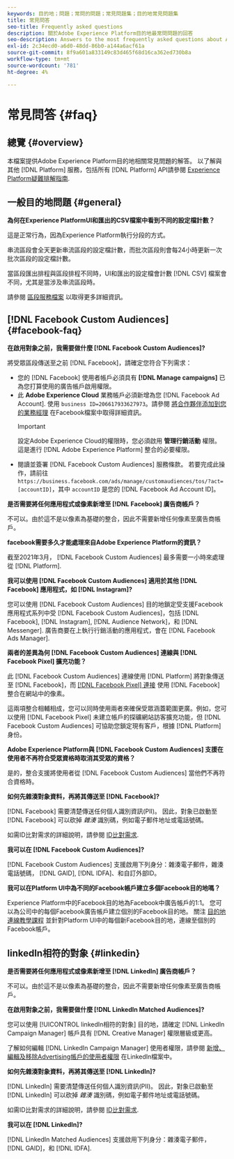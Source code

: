 ```yaml
---
keywords: 目的地；問題；常問的問題；常見問題集；目的地常見問題集
title: 常見問答
seo-title: Frequently asked questions
description: 關於Adobe Experience Platform目的地最常問問題的回答
seo-description: Answers to the most frequently asked questions about Adobe Experience Platform destinations
exl-id: 2c34ecd0-a6d0-48dd-86b0-a144a6acf61a
source-git-commit: 8f9a601a833149c83d465f68d16ca362ed730b8a
workflow-type: tm+mt
source-wordcount: '781'
ht-degree: 4%

---
```


# 常見問答 {#faq}

## 總覽 {#overview}

本檔案提供Adobe Experience Platform目的地相關常見問題的解答。 以了解與其他 [!DNL Platform] 服務，包括所有 [!DNL Platform] API請參閱 [Experience Platform疑難排解指南](../landing/troubleshooting.md).

## 一般目的地問題 {#general}

**為何在Experience PlatformUI和匯出的CSV檔案中看到不同的設定檔計數？**

這是正常行為，因為Experience Platform執行分段的方式。

串流區段會全天更新串流區段的設定檔計數，而批次區段則會每24小時更新一次批次區段的設定檔計數。

當區段匯出排程與區段排程不同時，UI和匯出的設定檔會計數 [!DNL CSV] 檔案會不同，尤其是當涉及串流區段時。

請參閱 [區段服務檔案](../segmentation/home.md) 以取得更多詳細資訊。

## [!DNL Facebook Custom Audiences] {#facebook-faq}

**在啟用對象之前，我需要做什麼 [!DNL Facebook Custom Audiences]?**

將受眾區段傳送至之前 [!DNL Facebook]，請確定您符合下列需求：

* 您的 [!DNL Facebook] 使用者帳戶必須具有 **[!DNL Manage campaigns]** 已為您打算使用的廣告帳戶啟用權限。
* 此 **Adobe Experience Cloud** 業務帳戶必須新增為您 [!DNL Facebook Ad Account]. 使用 `business ID=206617933627973`。請參閱 [將合作夥伴添加到您的業務經理](https://www.facebook.com/business/help/1717412048538897) 在Facebook檔案中取得詳細資訊。
   >[!IMPORTANT]
   >
   > 設定Adobe Experience Cloud的權限時，您必須啟用 **管理行銷活動** 權限。 這是進行 [!DNL Adobe Experience Platform] 整合的必要權限。
* 閱讀並簽署 [!DNL Facebook Custom Audiences] 服務條款。 若要完成此操作，請前往 `https://business.facebook.com/ads/manage/customaudiences/tos/?act=[accountID]`，其中 `accountID` 是您的 [!DNL Facebook Ad Account ID]。

**是否需要將任何應用程式或像素新增至 [!DNL Facebook] 廣告商帳戶？**

不可以。由於這不是以像素為基礎的整合，因此不需要新增任何像素至廣告商帳戶。

**facebook需要多久才能處理來自Adobe Experience Platform的資訊？**

截至2021年3月， [!DNL Facebook Custom Audiences] 最多需要一小時來處理從 [!DNL Platform].

**我可以使用 [!DNL Facebook Custom Audiences] 適用於其他 [!DNL Facebook] 應用程式，如 [!DNL Instagram]?**

您可以使用 [!DNL Facebook Custom Audiences] 目的地鎖定受支援Facebook應用程式系列中受 [!DNL Facebook Custom Audiences]，包括 [!DNL Facebook], [!DNL Instagram], [!DNL Audience Network]，和 [!DNL Messenger]. 廣告商要在上執行行銷活動的應用程式，會在 [!DNL Facebook Ads Manager].

**兩者的差異為何 [!DNL Facebook Custom Audiences] 連線與 [!DNL Facebook Pixel] 擴充功能？**

此 [!DNL Facebook Custom Audiences] 連線使用 [!DNL Platform] 將對象傳送至 [!DNL Facebook]，而 [[!DNL Facebook Pixel] 連接](../destinations/catalog/advertising/facebook-pixel.md) 使用 [!DNL Facebook] 整合在網站中的像素。

這兩項整合相輔相成，您可以同時使用兩者來確保受眾涵蓋範圍更廣。例如，您可以使用 [!DNL Facebook Pixel] 未建立帳戶的探礦網站訪客擴充功能，但 [!DNL Facebook Custom Audiences] 可協助您鎖定現有客戶，根據 [!DNL Platform] 身份。

**Adobe Experience Platform與 [!DNL Facebook Custom Audiences] 支援在使用者不再符合受眾資格時取消其受眾的資格？**

是的，整合支援將使用者從 [!DNL Facebook Custom Audiences] 當他們不再符合資格時。

**如何先雜湊對象資料，再將其傳送至 [!DNL Facebook]?**

[!DNL Facebook] 需要清楚傳送任何個人識別資訊(PII)。 因此，對象已啟動至 [!DNL Facebook] 可以砍掉 *雜湊* 識別碼，例如電子郵件地址或電話號碼。

如需ID比對需求的詳細說明，請參閱 [ID比對需求](catalog/social/facebook.md#id-matching-requirements).

**我可以在 [!DNL Facebook Custom Audiences]?**

[!DNL Facebook Custom Audiences] 支援啟用下列身分：雜湊電子郵件，雜湊電話號碼， [!DNL GAID], [!DNL IDFA]、和自訂外部ID。

**我可以在Platform UI中為不同的Facebook帳戶建立多個Facebook目的地嗎？**

Experience Platform中的Facebook目的地為Facebook中廣告帳戶的1:1。 您可以為公司中的每個Facebook廣告帳戶建立個別的Facebook目的地。 關注 [目的地連線教學課程](/help/destinations/ui/connect-destination.md) 並針對Platform UI中的每個新Facebook目的地，連線至個別的Facebook帳戶。

## linkedIn相符的對象 {#linkedin}

**是否需要將任何應用程式或像素新增至 [!DNL LinkedIn] 廣告商帳戶？**

不可以。由於這不是以像素為基礎的整合，因此不需要新增任何像素至廣告商帳戶。

**在啟用對象之前，我需要做什麼 [!DNL LinkedIn Matched Audiences]?**

您可以使用 [!UICONTROL linkedIn相符的對象] 目的地，請確定 [!DNL LinkedIn Campaign Manager] 帳戶具有 [!DNL Creative Manager] 權限層級或更高。

了解如何編輯 [!DNL LinkedIn Campaign Manager] 使用者權限，請參閱 [新增、編輯及移除Advertising帳戶的使用者權限](https://www.linkedin.com/help/lms/answer/5753) 在LinkedIn檔案中。

**如何先雜湊對象資料，再將其傳送至 [!DNL LinkedIn]?**

[!DNL LinkedIn] 需要清楚傳送任何個人識別資訊(PII)。 因此，對象已啟動至 [!DNL LinkedIn] 可以砍掉 *雜湊* 識別碼，例如電子郵件地址或電話號碼。

如需ID比對需求的詳細說明，請參閱 [ID比對需求](catalog/social/linkedin.md#id-matching-requirements).

**我可以在 [!DNL LinkedIn]?**

[!DNL LinkedIn Matched Audiences] 支援啟用下列身分：雜湊電子郵件， [!DNL GAID]，和 [!DNL IDFA].

